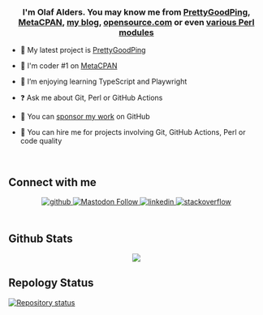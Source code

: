 


### <div align="center">I'm Olaf Alders. You may know me from <a href="https://www.prettygoodping.com">PrettyGoodPing</a>, <a href="https://metacpan.org" target="_blank">MetaCPAN</a>, <a href="https://olafalders.com">my blog</a>, <a href="https://opensource.com/users/oalders">opensource.com</a> or even <a href="https://metacpan.org/author/OALDERS" target="_blank">various Perl modules</a></div>


- 🚀 My latest project is [PrettyGoodPing](https://www.prettygoodping.com/)

- 🥇 I'm coder #1 on <a href="https://metacpan.org" target="_blank">MetaCPAN</a>

- 📘 I’m enjoying learning TypeScript and Playwright

- ❓ Ask me about Git, Perl or GitHub Actions

- 🍺 You can <a href="https://github.com/sponsors/oalders">sponsor my work</a> on GitHub

- 🍻 You can hire me for projects involving Git, GitHub Actions, Perl or code quality

<br/>


## Connect with me
<div align="center">

<a href="https://github.com/oalders" target="_blank">
<img src=https://img.shields.io/badge/github-%2324292e.svg?&style=for-the-badge&logo=github&logoColor=white alt=github style="margin-bottom: 5px;" />
</a>

<a href="https://fosstodon.org/@oalders" target="_blank">
<img alt="Mastodon Follow" src="https://img.shields.io/mastodon/follow/109825361087142045?color=%23563ACC&domain=https%3A%2F%2Ffosstodon.org&label=mastodon&logoColor=%236364FF&style=for-the-badge">
</a>

<a href="https://www.linkedin.com/in/olafalders" target="_blank">
<img src=https://img.shields.io/badge/linkedin-%231E77B5.svg?&style=for-the-badge&logo=linkedin&logoColor=white alt=linkedin style="margin-bottom: 5px;" />
</a>

<a href="https://stackoverflow.com/users/406224/oalders/" target="_blank">
<img src=https://img.shields.io/badge/stackoverflow-%23F28032.svg?&style=for-the-badge&logo=stackoverflow&logoColor=white alt=stackoverflow style="margin-bottom: 5px;" />
</a>

</div>


<br/>


## Github Stats
<div align="center"><img src="https://github-readme-stats.vercel.app/api?username=oalders&show_icons=true&count_private=true&hide_border=true" align="center" /></div>

## Repology Status
[![Repository status](https://repology.org/badge/repository-big/metacpan.svg)](https://repology.org/repository/metacpan)
